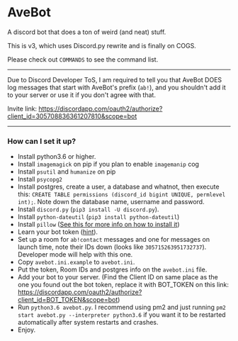# AveBot

A discord bot that does a ton of weird (and neat) stuff.

This is v3, which uses Discord.py rewrite and is finally on COGS.

Please check out `COMMANDS` to see the command list.


---

Due to Discord Developer ToS, I am required to tell you that AveBot DOES log messages that start with AveBot's prefix (`ab!`), and you shouldn't add it to your server or use it if you don't agree with that.

Invite link: https://discordapp.com/oauth2/authorize?client_id=305708836361207810&scope=bot

---

### How can I set it up?
- Install python3.6 or higher.
- Install `imagemagick` on pip if you plan to enable `imagemanip` cog
- Install `psutil` and `humanize` on pip
- Install `psycopg2` 
- Install postgres, create a user, a database and whatnot, then execute this: `CREATE TABLE permissions (discord_id bigint UNIQUE, permlevel int);`. Note down the database name, username and password.
- Install `discord.py` (`pip3 install -U discord.py`).
- Install `python-dateutil` (`pip3 install python-dateutil`)
- Install `pillow` ([See this for more info on how to install it](https://askubuntu.com/a/427359/511534))
- Learn your bot token ([hint](https://discordapp.com/developers/applications/me)).
- Set up a room for `ab!contact` messages and one for messages on launch time, note their IDs down (looks like `305715263951732737`). Developer mode will help with this one.
- Copy `avebot.ini.example` to `avebot.ini`.
- Put the token, Room IDs and postgres info on the `avebot.ini` file.
- Add your bot to your server. (Find the Client ID on same place as the one you found out the bot token, replace it with BOT_TOKEN on this link: https://discordapp.com/oauth2/authorize?client_id=BOT_TOKEN&scope=bot)
- Run `python3.6 avebot.py`. I recommend using pm2 and just running `pm2 start avebot.py --interpreter python3.6` if you want it to be restarted automatically after system restarts and crashes.
- Enjoy.
